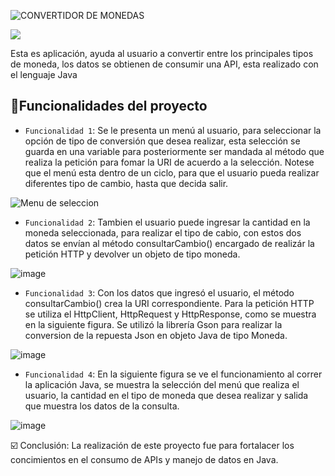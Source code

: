 
![CONVERTIDOR DE MONEDAS](https://github.com/RafaVT8/ConversorMonedas/assets/108498746/ed4b9e6f-2720-4987-8549-0e80c1df0863)


<p align="left">
   <img src="https://img.shields.io/badge/STATUS-TERMINADO-green">
</p>
<p>Esta es aplicación, ayuda al usuario a convertir entre los principales tipos de moneda, 
los datos se obtienen de consumir una API, esta realizado con el lenguaje Java</p>

 ## :hammer:Funcionalidades del proyecto

- `Funcionalidad 1`: Se le presenta un menú al usuario, para seleccionar la opción de tipo de conversión que desea realizar, esta selección se guarda en una variable para posteriormente ser mandada al método que realiza la petición para fomar la URI de acuerdo a la selección.
Notese que el menú esta dentro de un ciclo, para que el usuario pueda realizar diferentes tipo de cambio, hasta que decida salir.

![Menu de seleccion](https://github.com/RafaVT8/ConversorMonedas/assets/108498746/8d7c83f0-2aab-405d-ae89-a0e39799fa95)

- `Funcionalidad 2`: Tambien el usuario puede ingresar la cantidad en la moneda seleccionada, para realizar el tipo de cabio, con estos dos datos se envían al método consultarCambio() encargado de realizár la petición HTTP y devolver un objeto de tipo moneda.
  
![image](https://github.com/RafaVT8/ConversorMonedas/assets/108498746/4d1afb10-604c-403f-92f2-4ff7ca9a3d23)

- `Funcionalidad 3`: Con los datos que ingresó el usuario, el método consultarCambio() crea la URI correspondiente.
   Para la petición HTTP se utiliza el HttpClient, HttpRequest y HttpResponse, como se muestra en la siguiente figura.
   Se utilizó la librería Gson para realizar la conversion de la repuesta Json en objeto Java de tipo Moneda.

![image](https://github.com/RafaVT8/ConversorMonedas/assets/108498746/cc238e8f-3073-4cd5-b67e-49acc4abbf1f)

- `Funcionalidad 4`: En la siguiente figura se ve el funcionamiento al correr la aplicación Java, se muestra la selección del menú que realiza el usuario, la cantidad en el tipo de moneda que desea realizar y salida que muestra los datos de la consulta.

![image](https://github.com/RafaVT8/ConversorMonedas/assets/108498746/87c8aee0-64c6-49fb-b31c-864db5261654)

:ballot_box_with_check: Conclusión: La realización de este proyecto fue para fortalacer los concimientos en el consumo de APIs y manejo de datos en Java.




